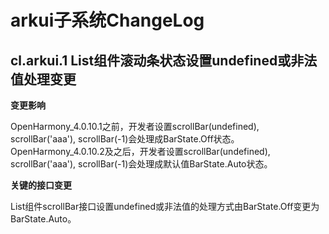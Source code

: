 # arkui子系统ChangeLog

## cl.arkui.1 List组件滚动条状态设置undefined或非法值处理变更

**变更影响**

OpenHarmony_4.0.10.1之前，开发者设置scrollBar(undefined), scrollBar('aaa'), scrollBar(-1)会处理成BarState.Off状态。</br>
OpenHarmony_4.0.10.2及之后，开发者设置scrollBar(undefined), scrollBar('aaa'), scrollBar(-1)会处理成默认值BarState.Auto状态。

**关键的接口变更**

List组件scrollBar接口设置undefined或非法值的处理方式由BarState.Off变更为BarState.Auto。